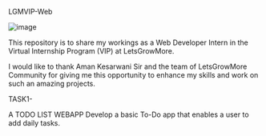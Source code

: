 LGMVIP-Web



![image](https://github.com/prabhintern/LGMVIP-Web-Task-1/assets/141141575/32897b5a-dcb5-452e-83aa-b604621d4deb)


This repository is to share my workings as a Web Developer Intern in the Virtual Internship Program (VIP) at LetsGrowMore.



I would like to thank Aman Kesarwani Sir and the team of LetsGrowMore Community for giving me this opportunity to enhance my skills and work on such an amazing projects.

TASK1-



A TODO LIST WEBAPP Develop a basic To-Do app that enables a user to add daily tasks.
